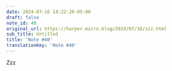 ```yaml
---
date: 2024-07-16 14:22:20-05:00
draft: false
note_id: 40
original_url: https://harper.micro.blog/2024/07/16/zzz.html
sub_title: Untitled
title: 'Note #40'
translationKey: 'Note #40'
---
```


Zzz